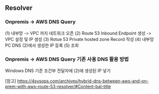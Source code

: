 ## Resolver

### Onpremis -> AWS DNS Query

(1) 내부망 -> VPC 까지 네트워크 오픈
(2) Route 53 Inbound Endpoint 생성 -> VPC 설정 및 IP 생성
(3) Rotue 53 Private hosted zone Record 작성
(4) 내부망 PC DNS (2)에서 생성한 IP 등록
(5) 조회

### Onpremis -> AWS DNS Query 기존 사용 DNS 활용 방법

Windows DNS 기준 조건부 전달자에 (2)에 생성된 IP 넣기

[참고]
https://4sysops.com/archives/hybrid-dns-between-aws-and-on-prem-with-aws-route-53-resolver/#Content-bal-title
